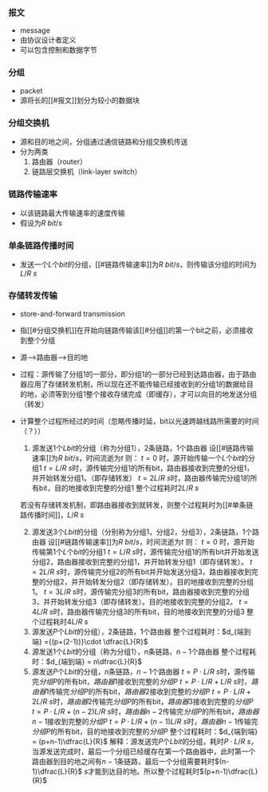 ### 报文
- message
- 由协议设计者定义
- 可以包含控制和数据字节

### 分组
- packet
- 源将长的[[#报文]]划分为较小的数据块

### 分组交换机
- 源和目的地之间，分组通过通信链路和分组交换机传送
- 分为两类
	1. 路由器（router）
	2. 链路层交换机（link-layer switch）

### 链路传输速率
- 以该链路最大传输速率的速度传输
- 假设为$R$ $bit/s$
	
### 单条链路传播时间
- 发送一个$L$个$bit$的分组，[[#链路传输速率]]为$R$ $bit/s$，则传输该分组的时间为$L/R$ $s$

### 存储转发传输
- store-and-forward transmission
- 指[[#分组交换机]]在开始向链路传输该[[#分组]]的第一个bit之前，必须接收到整个分组
- 源——>路由器—>目的地
- 过程：源传输了分组1的一部分，即分组1的一部分已经到达路由器，由于路由器应用了存储转发机制，所以现在还不能传输已经接收到的分组1的数据给目的地，必须等到分组1整个接收存储完成（即缓存），才可以向目的地发送分组（转发）
- 计算整个过程所经过的时间（忽略传播时延，bit以光速跨越线路所需要的时间（？））
	1. 源发送1个$L$$bit$的分组（称为分组1），2条链路，1个路由器
	设[[#链路传输速率]]为$R$ $bit/s$，时间流逝为$t$
	则：
		$t=0$ 时，源开始传输一个$L$个$bit$的分组1
		$t=L/R$ $s$时，源传输完分组1的所有bit，路由器接收到完整的分组1，并开始转发分组1。（即存储转发）
		$t=2L/R$ $s$时，路由器传输完分组1的所有bit，目的地接收到完整的分组1
	整个过程耗时$2L/R$ $s$
	
	若没有存储转发机制，即路由器接收到就转发，则整个过程耗时为[[#单条链路传播时间]]，$L/R$ $s$
	
	2. 源发送3个$L$$bit$的分组（分别称为分组1，分组2，分组3），2条链路，1个路由器
		设[[#链路传输速率]]为$R$ $bit/s$，时间流逝为$t$
		则：
			$t=0$ 时，源开始传输第1个$L$个$bit$的分组1
			$t=L/R$ $s$时，源传输完分组1的所有bit并开始发送分组2，路由器接收到完整的分组1，并开始转发分组1（即存储转发）。
			$t=2L/R$ $s$时，源传输完分组2的所有bit并开始发送分组3，路由器接收到完整的分组2，并开始转发分组2（即存储转发）。目的地接收到完整的分组1。
			$t=3L/R$ $s$时，源传输完分组3的所有bit，路由器接收到完整的分组3，并开始转发分组3（即存储转发）。目的地接收到完整的分组2。
			$t=4L/R$ $s$时，路由器传输完分组3的所有bit，目的地接收到完整的分组3
		整个过程耗时$4L/R$ $s$
	3. 源发送$P$个$L$$bit$的分组），2条链路，1个路由器
		整个过程耗时：$d_{端到端} ={(p+(2-1))}\cdot \dfrac{L}{R}$
	4. 源发送1个$L$$bit$的分组（称为分组1），$n$条链路，$n-1$个路由器
		整个过程耗时：$d_{端到端} = n\dfrac{L}{R}$
	5. 源发送$P$个$L$$bit$的分组，$n$条链路，$n-1$个路由器
			$t=P\cdot L/R$ $s$时，源传输完$分组P$的所有bit，$路由器1$接收到完整的$分组P$
			$t=P\cdot L/R + L/R$ $s$时，$路由器1$传输完$分组P$的所有bit，$路由器2$接收到完整的$分组P$
			$t=P\cdot L/R + 2L/R$ $s$时，$路由器2$传输完$分组P$的所有bit，$路由器3$接收到完整的$分组P$
			$t=P\cdot L/R + (n-2)L/R$ $s$时，$路由器n-2$传输完$分组P$的所有bit，$路由器n-1$接收到完整的$分组P$
			$t=P\cdot L/R + (n-1)L/R$ $s$时，$路由器n-1$传输完$分组P$的所有bit，目的地接收到完整的$分组P$
		整个过程耗时：$d_{端到端} = (p+n-1)\dfrac{L}{R}$
		解释：源发送完$P$个$L$$bit$的分组，耗时$P\cdot L/R$ $s$，当源发送完成时，最后一个分组已经缓存在第一个路由器中，此时第一个路由器到目的地之间有$n-1$条链路，最后一个分组需要耗时$(n-1)\dfrac{L}{R}$ $s$才能到达目的地。所以整个过程耗时$(p+n-1)\dfrac{L}{R}$